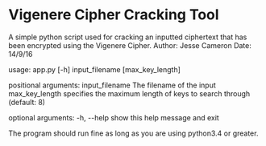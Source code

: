 # Vigenere Cipher Cracking Tool
A simple python script used for cracking an inputted ciphertext that has been encrypted using the Vigenere Cipher.
Author: Jesse Cameron
Date: 14/9/16

usage: app.py [-h] input_filename [max_key_length]

positional arguments:
  input_filename  The filename of the input
  max_key_length  specifies the maximum length of keys to search through
                  (default: 8)

optional arguments:
  -h, --help      show this help message and exit
  
The program should run fine as long as you are using python3.4 or greater.
